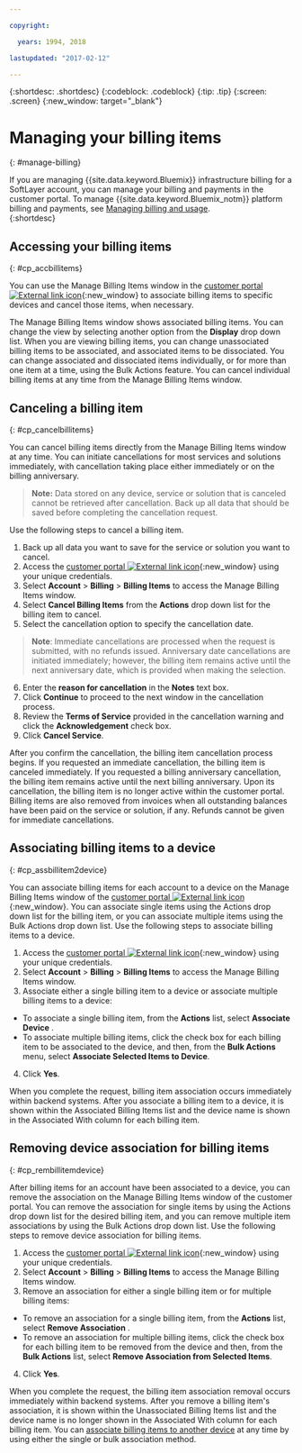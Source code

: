 ```yaml
---

copyright:

  years: 1994, 2018

lastupdated: "2017-02-12"

---
```


{:shortdesc: .shortdesc}
{:codeblock: .codeblock}
{:tip: .tip}
{:screen: .screen}
{:new_window: target="_blank"}


# Managing your billing items
{: #manage-billing}

If you are managing {{site.data.keyword.Bluemix}} infrastructure billing for a SoftLayer account, you can manage your billing and payments in the customer portal. To manage {{site.data.keyword.Bluemix_notm}} platform billing and payments, see [Managing billing and usage](/docs/account/index.html).  
{:shortdesc}

## Accessing your billing items
{: #cp_accbillitems}

You can use the Manage Billing Items window in the [customer portal ![External link icon](../icons/launch-glyph.svg)](https://control.softlayer.com/){:new_window} to associate billing items to specific devices and cancel those items, when necessary.

The Manage Billing Items window shows associated billing items. You can change the view by selecting another option from the **Display** drop down list. When you are viewing billing items, you can change unassociated billing items to be associated, and associated items to be dissociated. You can change associated and dissociated items individually, or for more than one item at a time, using the Bulk Actions feature. You can cancel individual billing items at any time from the Manage Billing Items window.


## Canceling a billing item
{: #cp_cancelbillitems}

You can cancel billing items directly from the Manage Billing Items window at any time. You can initiate cancellations for most services and solutions immediately, with cancellation taking place either immediately or on the billing anniversary.

> **Note:** Data stored on any device, service or solution that is canceled cannot be retrieved after cancellation. Back up all data that should be saved before completing the cancellation request.

Use the following steps to cancel a billing item.

1. Back up all data you want to save for the service or solution you want to cancel.
2. Access the [customer portal ![External link icon](../icons/launch-glyph.svg)](https://control.softlayer.com/){:new_window} using your unique credentials.
3. Select **Account** > **Billing** > **Billing Items** to access the Manage Billing Items window.
4. Select **Cancel Billing Items** from the **Actions** drop down list for the billing item to cancel.
5. Select the cancellation option to specify the cancellation date.
>**Note**: Immediate cancellations are processed when the request is submitted, with no refunds issued. Anniversary date cancellations are initiated immediately; however, the billing item remains active until the next anniversary date, which is provided when making the selection.
6. Enter the **reason for cancellation** in the **Notes** text box.
7. Click **Continue** to proceed to the next window in the cancellation process.
8. Review the **Terms of Service** provided in the cancellation warning and click the **Acknowledgement** check box.
9. Click **Cancel Service**.

After you confirm the cancellation, the billing item cancellation process begins. If you requested an immediate cancellation, the billing item is canceled immediately. If you requested a billing anniversary cancellation, the billing item remains active until the next billing anniversary. Upon its cancellation, the billing item is no longer active within the customer portal. Billing items are also removed from invoices when all outstanding balances have been paid on the service or solution, if any. Refunds cannot be given for immediate cancellations.


## Associating billing items to a device
{: #cp_assbillitem2device}

You can associate billing items for each account to a device on the Manage Billing Items window of the [customer portal ![External link icon](../icons/launch-glyph.svg)](https://control.softlayer.com/){:new_window}. You can associate single items using the Actions drop down list for the billing item, or you can associate multiple items using the Bulk Actions drop down list. Use the following steps to associate billing items to a device.

1. Access the [customer portal ![External link icon](../icons/launch-glyph.svg)](https://control.softlayer.com/){:new_window} using your unique credentials.
2. Select **Account** > **Billing** > **Billing Items** to access the Manage Billing Items window.
3. Associate either a single billing item to a device or associate multiple billing items to a device:
  * To associate a single billing item, from the **Actions** list, select **Associate Device** .
  * To associate multiple billing items, click the check box for each billing item to be associated to the device, and then, from the **Bulk Actions** menu, select **Associate Selected Items to Device**.
4. Click **Yes**.

When you complete the request, billing item association occurs immediately within backend systems. After you associate a billing item to a device, it is shown within the Associated Billing Items list and the device name is shown in the Associated With column for each billing item.


## Removing device association for billing items
{: #cp_rembillitemdevice}

After billing items for an account have been associated to a device, you can remove the association  on the Manage Billing Items window of the customer portal. You can remove the association for single items by using the Actions drop down list for the desired billing item, and you can remove multiple item associations by using the Bulk Actions drop down list. Use the following steps to remove device association for billing items.

1. Access the [customer portal ![External link icon](../icons/launch-glyph.svg)](https://control.softlayer.com/){:new_window} using your unique credentials.
2. Select **Account** > **Billing** > **Billing Items** to access the Manage Billing Items window.
3. Remove an association for either a single billing item or for multiple billing items:
  * To remove an association for a single billing item, from the **Actions** list, select **Remove Association** .
  * To remove an association for multiple billing items, click the check box for each billing item to be removed from the device and then, from the **Bulk Actions** list, select **Remove Association from Selected Items**.
4. Click **Yes**.

When you complete the request, the billing item association removal occurs immediately within backend systems. After you remove a billing item's association, it is shown within the Unassociated Billing Items list and the device name is no longer shown in the Associated With column for each billing item. You can [associate billing items to another device](/docs/customer-portal/cpmanacctbillpay.html#cp_assbillitem2device) at any time by using either the single or bulk association method.
